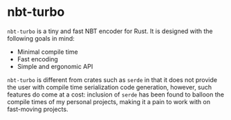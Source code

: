 # nbt-turbo

`nbt-turbo` is a tiny and fast NBT encoder for Rust. It is designed with the following goals in mind:

 * Minimal compile time
 * Fast encoding
 * Simple and ergonomic API

`nbt-turbo` is different from crates such as `serde` in that it does not provide the user with compile time serialization
code generation, however, such features do come at a cost: inclusion of `serde` has been found to balloon the compile
times of my personal projects, making it a pain to work with on fast-moving projects.